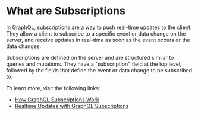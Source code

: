# What are Subscriptions

In GraphQL, subscriptions are a way to push real-time updates to the client. They allow a client to subscribe to a specific event or data change on the server, and receive updates in real-time as soon as the event occurs or the data changes.

Subscriptions are defined on the server and are structured similar to queries and mutations. They have a "subscription" field at the top level, followed by the fields that define the event or data change to be subscribed to.

To learn more, visit the following links:

- [How GraphQL Subscriptions Work](https://www.youtube.com/watch?v=_r2ooFgBdoc)
- [Realtime Updates with GraphQL Subscriptions](https://www.howtographql.com/vue-apollo/8-subscriptions/)